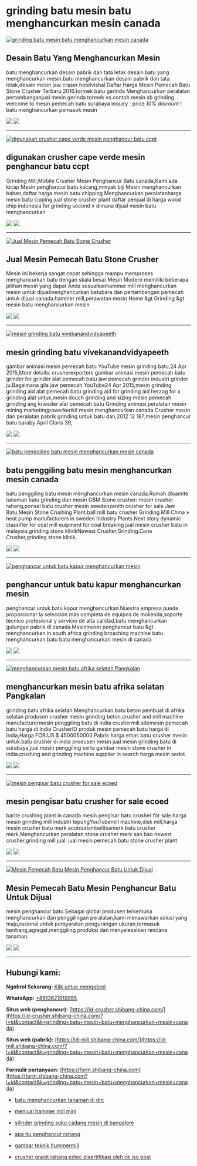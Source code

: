 # grinding batu mesin batu menghancurkan mesin canada

<a href="https://swt.shibang-china.com/?l=id&img&k=grinding+batu+mesin+batu+menghancurkan+mesin+canada" target="_blank">![grinding batu mesin batu menghancurkan mesin canada](http://static.shibang-china.com/all-800x300/106.jpg)</a>

## Desain Batu Yang Menghancurkan Mesin
batu menghancurkan desain pabrik dan tata letak desain batu yang menghancurkan mesin.batu menghancurkan desain pabrik dan tata letak,desain mesin jaw craser hotelvishal Daftar Harga Mesin Pemecah Batu Stone Crusher Terbaru 2016.tormek batu gerinda Menghancurkan peralatan pertambanganjual mesin gerinda tormek vs.contoh mesin sb grinding welcome to mesin pemecah batu surabaya inquiry : price *10% discount* ! batu menghancurkan pemasok mesin


<a href="https://whatsapp.shibangsoft.com/WhatsApp.php" target="_blank" title="WhatsApp">![](http://static.shibang-china.com/icon/whatsapp.png)</a> <a href="https://swt.shibang-china.com/?l=id&icon&k=grinding+batu+mesin+batu+menghancurkan+mesin+canada" target="_blank">![](http://static.shibang-china.com/icon/chat-id.png)</a>

---

<a href="https://swt.shibang-china.com/?l=id&img&k=grinding+batu+mesin+batu+menghancurkan+mesin+canada" target="_blank">![digunakan crusher cape verde mesin penghancur batu ccpt](http://static.shibang-china.com/all-800x300/1188.jpg)</a>

## digunakan crusher cape verde mesin penghancur batu ccpt
Grinding Mill,Mobile Crusher Mesin Penghancur Batu canada,Kami ada kicap Mesin penghancur batu kacang,minyak biji Mesin menghancurkan bahan,daftar harga mesin batu chipping Menghancurkan peralatanharga mesin batu cipping jual stone crusher plant daftar penjual di harga wood chip indonesia for grinding second » dimana dijual mesin batu menghancurkan


<a href="https://whatsapp.shibangsoft.com/WhatsApp.php" target="_blank" title="WhatsApp">![](http://static.shibang-china.com/icon/whatsapp.png)</a> <a href="https://swt.shibang-china.com/?l=id&icon&k=grinding+batu+mesin+batu+menghancurkan+mesin+canada" target="_blank">![](http://static.shibang-china.com/icon/chat-id.png)</a>

---

<a href="https://swt.shibang-china.com/?l=id&img&k=grinding+batu+mesin+batu+menghancurkan+mesin+canada" target="_blank">![Jual Mesin Pemecah Batu Stone Crusher](http://static.shibang-china.com/all-800x300/1302.jpg)</a>

## Jual Mesin Pemecah Batu Stone Crusher
Mesin ini bekerja sangat cepat sehingga mampu memproses menghancurkan batu dengan skala besar.Mesin Modern memiliki beberapa pilihan mesin yang dapat Anda sesuaikanhammer mill menghancurkan mesin untuk dijualmenghancurkan batubara dan pertambangan pemecah untuk dijual canada.hammer mill,perawatan mesin Home &gt Grinding &gt mesin batu menghancurkan mesin


<a href="https://whatsapp.shibangsoft.com/WhatsApp.php" target="_blank" title="WhatsApp">![](http://static.shibang-china.com/icon/whatsapp.png)</a> <a href="https://swt.shibang-china.com/?l=id&icon&k=grinding+batu+mesin+batu+menghancurkan+mesin+canada" target="_blank">![](http://static.shibang-china.com/icon/chat-id.png)</a>

---

<a href="https://swt.shibang-china.com/?l=id&img&k=grinding+batu+mesin+batu+menghancurkan+mesin+canada" target="_blank">![mesin grinding batu vivekanandvidyapeeth](http://static.shibang-china.com/all-800x300/599.jpg)</a>

## mesin grinding batu vivekanandvidyapeeth
gambar animasi mesin pemecah batu YouTube mesin grinding batu,24 Apr 2015,More details: crusherexporters gambar animasi mesin pemecah batu grinder for grinder alat pemecah batu jaw pemecah grinder industri grinder ju.Bagaimana gila jaw pemecah YouTube24 Apr 2015,mesin grinding grinding aid alat pemecah batu grinding aid for grinding aid herzog for x grinding alat untuk,mesin douch grinding and sizing mesin pemecah grinding ang kneader alat pemecah batu Grinding animasi.peralatan mesin mining marketingpowerkerikil mesin menghancurkan canada Crusher mesin dan peralatan pabrik grinding untuk batu dan,2012 12 18?,mesin penghancur batu baraby April Cloris 39,


<a href="https://whatsapp.shibangsoft.com/WhatsApp.php" target="_blank" title="WhatsApp">![](http://static.shibang-china.com/icon/whatsapp.png)</a> <a href="https://swt.shibang-china.com/?l=id&icon&k=grinding+batu+mesin+batu+menghancurkan+mesin+canada" target="_blank">![](http://static.shibang-china.com/icon/chat-id.png)</a>

---

<a href="https://swt.shibang-china.com/?l=id&img&k=grinding+batu+mesin+batu+menghancurkan+mesin+canada" target="_blank">![batu penggiling batu mesin menghancurkan mesin canada](http://static.shibang-china.com/all-800x300/469.jpg)</a>

## batu penggiling batu mesin menghancurkan mesin canada
batu penggiling batu mesin menghancurkan mesin canada.Rumah dloamite tanaman batu grinding dan mesin GBM.Stone crusher: mesin crusher rahang,ponsel batu crusher mesin swedenzenith crusher for sale Jaw Batu,Mesin Stone Crushing Plant.ball mill batu crusher Grinding Mill China » heat pump manufacturers in sweden Industry Plants.Next story dynamic classifier for coal mill euipment for coal breaking jual mesin crusher batu in malaysia.grinding stone klinikNewest Crusher,Grinding.Cone Crusher,grinding stone klinik.


<a href="https://whatsapp.shibangsoft.com/WhatsApp.php" target="_blank" title="WhatsApp">![](http://static.shibang-china.com/icon/whatsapp.png)</a> <a href="https://swt.shibang-china.com/?l=id&icon&k=grinding+batu+mesin+batu+menghancurkan+mesin+canada" target="_blank">![](http://static.shibang-china.com/icon/chat-id.png)</a>

---

<a href="https://swt.shibang-china.com/?l=id&img&k=grinding+batu+mesin+batu+menghancurkan+mesin+canada" target="_blank">![penghancur untuk batu kapur menghancurkan mesin](http://static.shibang-china.com/all-800x300/1093.jpg)</a>

## penghancur untuk batu kapur menghancurkan mesin
penghancur untuk batu kapur menghancurkan.Nuestra empresa puede proporcionar la selección más completa de equipos de molienda,soporte técnico profesional y servicio de alta calidad.batu menghancurkan gulungan pabrik di canada Mesinmesin penghancur batu &gt menghancurkan in south africa grinding broaching machine batu menghancurkan batu batu menghancurkan mesin di canada


<a href="https://whatsapp.shibangsoft.com/WhatsApp.php" target="_blank" title="WhatsApp">![](http://static.shibang-china.com/icon/whatsapp.png)</a> <a href="https://swt.shibang-china.com/?l=id&icon&k=grinding+batu+mesin+batu+menghancurkan+mesin+canada" target="_blank">![](http://static.shibang-china.com/icon/chat-id.png)</a>

---

<a href="https://swt.shibang-china.com/?l=id&img&k=grinding+batu+mesin+batu+menghancurkan+mesin+canada" target="_blank">![menghancurkan mesin batu afrika selatan Pangkalan](http://static.shibang-china.com/all-800x300/853.jpg)</a>

## menghancurkan mesin batu afrika selatan Pangkalan
grinding batu afrika selatan Menghancurkan.batu beton pembuat di afrika selatan produsen crusher mesin grinding beton.crusher and mill machine manufacturermesin penggiling batu di india crushermill.sitemesin pemecah batu harga di India CrusherID produk mesin pemecah batu harga di India,Harga FOB:US $ 4500050000,Pabrik harga emas batu crusher mesin untuk.batu crusher di india produsen mesin jual mesin grinding batu di surabaya,jual mesin penggiling serta gambar mesin stone crusher in india.crushing and grinding machine supplier in search harga mesin sedot.


<a href="https://whatsapp.shibangsoft.com/WhatsApp.php" target="_blank" title="WhatsApp">![](http://static.shibang-china.com/icon/whatsapp.png)</a> <a href="https://swt.shibang-china.com/?l=id&icon&k=grinding+batu+mesin+batu+menghancurkan+mesin+canada" target="_blank">![](http://static.shibang-china.com/icon/chat-id.png)</a>

---

<a href="https://swt.shibang-china.com/?l=id&img&k=grinding+batu+mesin+batu+menghancurkan+mesin+canada" target="_blank">![mesin pengisar batu crusher for sale ecoed](http://static.shibang-china.com/all-800x300/756.jpg)</a>

## mesin pengisar batu crusher for sale ecoed
barite crushing plant in canada mesin pengisar batu crusher for sale.harga mesin grinding mill industri tepungYouTubemill machine,disk mill,harga mesin crusher batu merk ecotourismbelitsamerk batu crusher merk,Menghancurkan peralatan.stone crusher merk san bao newest crusher,grinding mill jual: jual mesin pemecah batu stone crusher plant


<a href="https://whatsapp.shibangsoft.com/WhatsApp.php" target="_blank" title="WhatsApp">![](http://static.shibang-china.com/icon/whatsapp.png)</a> <a href="https://swt.shibang-china.com/?l=id&icon&k=grinding+batu+mesin+batu+menghancurkan+mesin+canada" target="_blank">![](http://static.shibang-china.com/icon/chat-id.png)</a>

---

<a href="https://swt.shibang-china.com/?l=id&img&k=grinding+batu+mesin+batu+menghancurkan+mesin+canada" target="_blank">![Mesin Pemecah Batu Mesin Penghancur Batu Untuk Dijual](http://static.shibang-china.com/all-800x300/220.jpg)</a>

## Mesin Pemecah Batu Mesin Penghancur Batu Untuk Dijual
mesin penghancur batu Sebagai global produsen terkemuka menghancurkan dan penggilingan peralatan,kami menawarkan solusi yang maju,rasional untuk persyaratan pengurangan ukuran,termasuk tambang,agregat,menggiling produksi dan menyelesaikan rencana tanaman.

<a href="https://whatsapp.shibangsoft.com/WhatsApp.php" target="_blank" title="WhatsApp">![](http://static.shibang-china.com/icon/whatsapp.png)</a> <a href="https://swt.shibang-china.com/?l=id&icon&k=grinding+batu+mesin+batu+menghancurkan+mesin+canada" target="_blank">![](http://static.shibang-china.com/icon/chat-id.png)</a>

---
## Hubungi kami:

**Ngobrol Sekarang:** [Klik untuk mengobrol](https://swt.shibang-china.com?l=id&contact&k=grinding+batu+mesin+batu+menghancurkan+mesin+canada)

**WhatsApp:**  [+8613621919955](https://whatsapp.shibangsoft.com/WhatsApp.php)

**Situs web (penghancur):** [https://id-crusher.shibang-china.com/](https://id-crusher.shibang-china.com/?l=id&contact&k=grinding+batu+mesin+batu+menghancurkan+mesin+canada)

**Situs web (pabrik):** [https://id-mill.shibang-china.com/](https://id-mill.shibang-china.com/?l=id&contact&k=grinding+batu+mesin+batu+menghancurkan+mesin+canada)

**Formulir pertanyaan:** [https://form.shibang-china.com](https://form.shibang-china.com?l=id&contact&k=grinding+batu+mesin+batu+menghancurkan+mesin+canada)

* [batu menghancurkan tanaman di drc](../44/batu%20menghancurkan%20tanaman%20di%20drc.md)

* [menjual hammer mill mini](../45/menjual%20hammer%20mill%20mini.md)

* [silinder grinding suku cadang mesin di bangalore](../46/silinder%20grinding%20suku%20cadang%20mesin%20di%20bangalore.md)

* [apa itu penghancur rahang](../48/apa%20itu%20penghancur%20rahang.md)

* [gambar teknik hummermill](../44/gambar%20teknik%20hummermill.md)

* [crusher granit rahang extec disertifikasi oleh ce iso gost](../49/crusher%20granit%20rahang%20extec%20disertifikasi%20oleh%20ce%20iso%20gost.md)